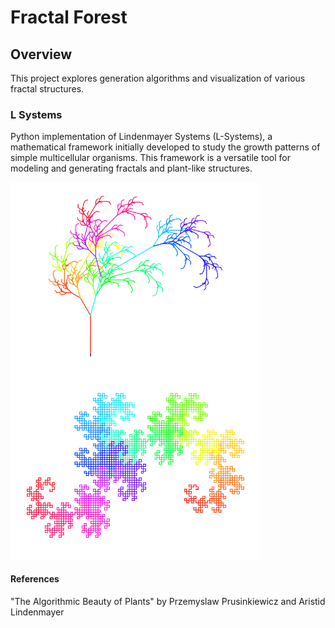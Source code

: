 # Fractal Forest

## Overview
This project explores generation algorithms and visualization of various fractal structures. 

### L Systems

Python implementation of Lindenmayer Systems (L-Systems), a mathematical framework initially developed to study the growth patterns of simple multicellular organisms. This framework is a versatile tool for modeling and generating fractals and plant-like structures.

<img src="L-Systems/results/fractal_tree.png" alt="" style="height: 300px;"/>
<img src="L-Systems/results/dragon_curve.png" alt="" style="height: 300px;"/>

#### References
"The Algorithmic Beauty of Plants" by Przemyslaw Prusinkiewicz and Aristid Lindenmayer

